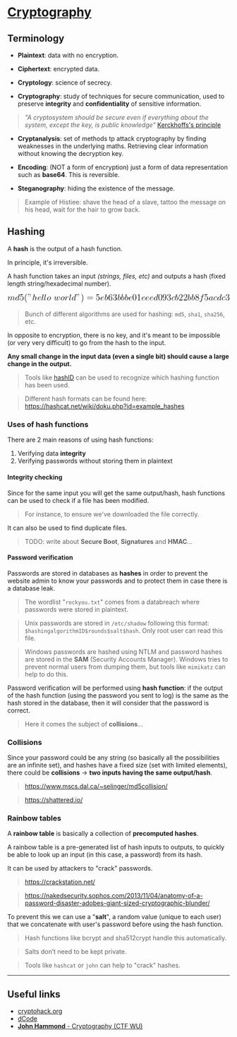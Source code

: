 # [Cryptography](https://fr.wikipedia.org/wiki/Cryptographie)

## Terminology

- **Plaintext**: data with no encryption.

- **Ciphertext**: encrypted data.

- **Cryptology**: science of secrecy.

- **Cryptography**: study of techniques for secure communication, used to preserve **integrity** and **confidentiality** of sensitive information.

> _"A cryptosystem should be secure even if everything about the system, except the key, is public knowledge"_ [Kerckhoffs's principle](https://en.wikipedia.org/wiki/Kerckhoffs%27s_principle)

- **Cryptanalysis**: set of methods tp attack cryptography by finding weaknesses in the underlying maths. Retrieving clear information without knowing the decryption key. 

- **Encoding**: (NOT a form of encryption) just a form of data representation such as **base64**. This is reversible.

- **Steganography**: hiding the existence of the message.

> Example of Histiee: shave the head of a slave, tattoo the message on his head, wait for the hair to grow back.

## Hashing

A **hash** is the output of a hash function. 

In principle, it's irreversible. 

A hash function takes an input _(strings, files, etc)_ and outputs a hash (fixed length string/hexadecimal number).

![md5 hash](img/md5.png)

> Bunch of different algorithms are used for hashing: `md5`, `sha1`, `sha256`, etc.

In opposite to encryption, there is no key, and it's meant to be impossible (or very very difficult) to go from the hash to the input.

**Any small change in the input data (even a single bit) should cause a large change in the output.**

> Tools like [hashID](https://pypi.org/project/hashID/) can be used to recognize which hashing function has been used.

> Different hash formats can be found here: <https://hashcat.net/wiki/doku.php?id=example_hashes>

### Uses of hash functions

There are 2 main reasons of using hash functions:

1. Verifying data **integrity**
2. Verifying passwords without storing them in plaintext

#### Integrity checking

Since for the same input you will get the same output/hash, hash functions can be used to check if a file has been modified.

> For instance, to ensure we've downloaded the file correctly.

It can also be used to find duplicate files.

> TODO: write about **Secure Boot**, **Signatures** and **HMAC**...

#### Password verification

Passwords are stored in databases as **hashes** in order to prevent the website admin to know your passwords and to protect them in case there is a database leak.

> The wordlist "`rockyou.txt`" comes from a databreach where passwords were stored in plaintext.

> Unix passwords are stored in `/etc/shadow` following this format: `$hashingalgorithmID$rounds$salt$hash`. Only root user can read this file.

> Windows passwords are hashed using NTLM and password hashes are stored in the **SAM** (Security Accounts Manager). Windows tries to prevent normal users from dumping them, but tools like `mimikatz` can help to do this. 

Password verification will be performed using **hash function**: if the output of the hash function (using the password you sent to log) is the same as the hash stored in the database, then it will consider that the password is correct.

> Here it comes the subject of **collisions**...

### Collisions

Since your password could be any string (so basically all the possibilities are an infinite set), and hashes have a fixed size (set with limited elements), there could be **collisions** &rarr; **two inputs having the same output/hash**.

> https://www.mscs.dal.ca/~selinger/md5collision/

> https://shattered.io/

### Rainbow tables

A **rainbow table** is basically  a collection of **precomputed hashes**.

A rainbow table is a pre-generated list of hash inputs to outputs, to quickly be able to look up an input (in this case, a password) from its hash.

It can be used by attackers to "crack" passwords.

> https://crackstation.net/

> https://nakedsecurity.sophos.com/2013/11/04/anatomy-of-a-password-disaster-adobes-giant-sized-cryptographic-blunder/

To prevent this we can use a "**salt**", a random value (unique to each user) that we concatenate with user's password before using the hash function.

> Hash functions like bcrypt and sha512crypt handle this automatically.

> Salts don’t need to be kept private.

> Tools like `hashcat` or `john` can help to "crack" hashes.

___

## Useful links

- [cryptohack.org](https://cryptohack.org/challenges/)
- [dCode](https://www.dcode.fr/)
- [**John Hammond** - Cryptography (CTF WU)](https://www.youtube.com/watch?v=p__QZIxjHMk&list=PL1H1sBF1VAKU05UWhDDwl38CV4CIk7RLJ)
